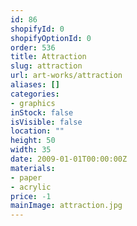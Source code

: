 ```yaml
---
id: 86
shopifyId: 0
shopifyOptionId: 0
order: 536
title: Attraction
slug: attraction
url: art-works/attraction
aliases: []
categories:
- graphics
inStock: false
isVisible: false
location: ""
height: 50
width: 35
date: 2009-01-01T00:00:00Z
materials:
- paper
- acrylic
price: -1
mainImage: attraction.jpg
---
```

